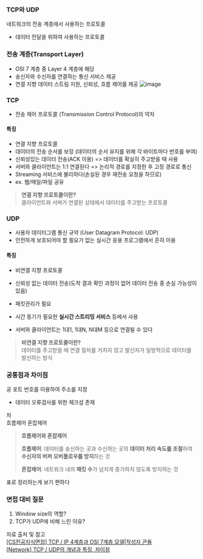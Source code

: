 ### TCP와 UDP
네트워크의 전송 계층에서 사용하는 프로토콜
- 데이터 전달을 위하여 사용하는 프로토콜

### 전송 계층(Transport Layer)
- OSI 7 계층 중 Layer 4 계층에 해당
- 송신자와 수신자를 연결하는 통신 서비스 제공
- 연결 지향 데이터 스트림 지원, 신뢰성, 흐름 제어를 제공
![image](https://user-images.githubusercontent.com/43839951/200315518-de8f061d-68de-41c5-9559-6ca2c4f5f108.png)

### TCP
- 전송 제어 프로토콜 (Transmission Control Protocol)의 약자

#### 특징
- 연결 지향 프로토콜
- 데이터의 전송 순서를 보장 (데이터의 순서 유지를 위해 각 바이트마다 번호를 부여)
- 신뢰성있는 데이터 전송(ACK 이용) => 데이터를 확실히 주고받을 때 사용
- 서버와 클라이언트는 1:1 연결된다 => 논리적 경로를 지정한 후 고정 경로로 통신
- Streaming 서비스에 불리하다(손실된 경우 재전송 요청을 하므로)
- ex. 웹/메일/파일 공유

> **연결 지향 프로토콜이란?**<br>
> 클라이언트와 서버가 연결된 상태에서 데이터를 주고받는 프로토콜

### UDP
- 사용자 데이터그램 통신 규약 (User Datagram Protocol: UDP)
- 안전하게 보호되어야 할 필요가 없는 실시간 응용 프로그램에서 흔히 이용

#### 특징
- 비연결 지향 프로토콜

- 신뢰성 없는 데이터 전송(도착 결과 확인 과정이 없어 데이터 전송 중 손실 가능성이 있음)
- 패킷관리가 필요
- 시간 동기가 필요한 **실시간 스트리밍 서비스** 등에서 사용
- 서버와 클라이언트는 1대1, 1대N, N대M 등으로 연결될 수 있다

> **비연결 지향 프로토콜이란?**<br>
> 데이터를 주고받을 때 연결 절차를 거치지 않고 발신자가 일방적으로 데이터를 발신하는 방식  


### 공통점과 차이점
공
포트 번호를 이용하여 주소를 지정
- 데이터 오류검사를 위한 체크섬 존재

차  
흐름제어
혼잡제어

>**흐름제어와 혼잡제어**<br>
> 
> **흐름제어**: 데이터를 송신하는 곳과 수신하는 곳의 **데이터 처리 속도를 조절**하여 **수신자의 버퍼 오버플로우를 방지**하는 것
>
> **혼잡제어**: 네트워크 내의 **패킷 수**가 넘치게 증가하지 않도록 방지하는 것


표로 정리하는게 보기 편하다

### 면접 대비 질문
1. Window size의 역할?
2. TCP가 UDP에 비해 느린 이유?

자료 출처 및 참고<br>
[[CS전공지식면접] TCP / IP 4계층과 OSI 7계층 모델|작성자 큰돌](https://blog.naver.com/jhc9639/222713398150)  
[[Network] TCP / UDP의 개념과 특징, 차이점](https://coding-factory.tistory.com/614)